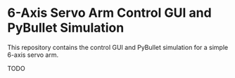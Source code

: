 # 6-Axis Servo Arm Control GUI and PyBullet Simulation

This repository contains the control GUI and PyBullet simulation for a simple 6-axis servo arm.

TODO
